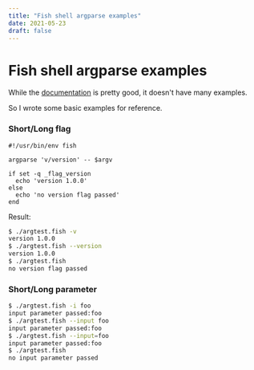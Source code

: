 ```yaml
---
title: "Fish shell argparse examples"
date: 2021-05-23
draft: false
---
```


# Fish shell argparse examples

  While the [documentation](https://fishshell.com/docs/current/cmds/argparse.html) is pretty good, it doesn't have many examples.
  
  So I wrote some basic examples for reference.


### Short/Long flag
```fish
#!/usr/bin/env fish

argparse 'v/version' -- $argv

if set -q _flag_version
  echo 'version 1.0.0'
else
  echo 'no version flag passed'
end
```

Result:
```sh
$ ./argtest.fish -v
version 1.0.0
$ ./argtest.fish --version
version 1.0.0
$ ./argtest.fish
no version flag passed
```

### Short/Long parameter
```sh
$ ./argtest.fish -i foo
input parameter passed:foo
$ ./argtest.fish --input foo
input parameter passed:foo
$ ./argtest.fish --input=foo
input parameter passed:foo
$ ./argtest.fish
no input parameter passed
```

